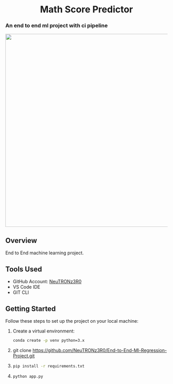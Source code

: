 <h1 align="center">Math Score Predictor</h1>
<h3 align="left"> An end to end ml project with ci pipeline </h3>

<p align="center">
  <img src="https://github.com/NeuTRONz3R0/End-to-End-Ml-Regression-Project/assets/81875502/e41ab9a6-0ba1-4727-9deb-a95e35efb9e7" width='600'>

## Overview
End to End machine learning project. 

## Tools Used
- GitHub Account: [NeuTRONz3R0](https://github.com/NeuTRONz3R0)
- VS Code IDE
- GIT CLI

## Getting Started
Follow these steps to set up the project on your local machine:

1. Create a virtual environment:
   ```bash
   conda create -p venv python=3.x
2. git clone https://github.com/NeuTRONz3R0/End-to-End-Ml-Regression-Project.git
3. ```bash
   pip install -r requirements.txt
4. ```bash
   python app.py
